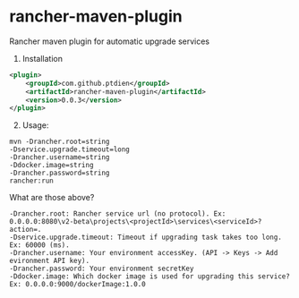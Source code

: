 # rancher-maven-plugin
Rancher maven plugin for automatic upgrade services

1. Installation
```xml
<plugin>
    <groupId>com.github.ptdien</groupId>
    <artifactId>rancher-maven-plugin</artifactId>
    <version>0.0.3</version>
</plugin>
```

2. Usage:

```text
mvn -Drancher.root=string 
-Dservice.upgrade.timeout=long 
-Drancher.username=string 
-Ddocker.image=string 
-Drancher.password=string 
rancher:run
```

What are those above?
```text
-Drancher.root: Rancher service url (no protocol). Ex: 0.0.0.0:8080\v2-beta\projects\<projectId>\services\<serviceId>?action=.
-Dservice.upgrade.timeout: Timeout if upgrading task takes too long. Ex: 60000 (ms).
-Drancher.username: Your environment accessKey. (API -> Keys -> Add evironment API key).
-Drancher.password: Your environment secretKey
-Ddocker.image: Which docker image is used for upgrading this service? Ex: 0.0.0.0:9000/dockerImage:1.0.0
```
